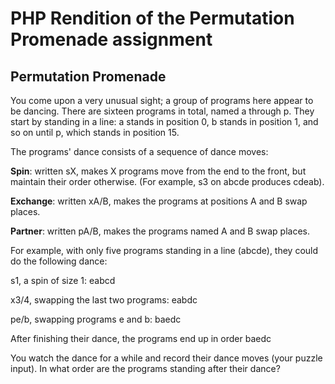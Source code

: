 # PHP Rendition of the Permutation Promenade assignment

## Permutation Promenade

You come upon a very unusual sight; a group of programs here appear to be dancing.
There are sixteen programs in total, named a through p. They start by standing in a line: a
stands in position 0, b stands in position 1, and so on until p, which stands in position 15.

The programs' dance consists of a sequence of dance moves:

**Spin**: written sX, makes X programs move from the end to the front, but maintain their order
otherwise. (For example, s3 on abcde produces cdeab).

**Exchange**: written xA/B, makes the programs at positions A and B swap places.

**Partner**: written pA/B, makes the programs named A and B swap places.

For example, with only five programs standing in a line (abcde), they could do the following
dance:

s1, a spin of size 1: eabcd

x3/4, swapping the last two programs: eabdc

pe/b, swapping programs e and b: baedc

After finishing their dance, the programs end up in order baedc

You watch the dance for a while and record their dance moves (your puzzle input). In what
order are the programs standing after their dance?
